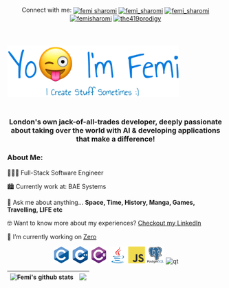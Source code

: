 <!--
**femisharomi/femisharomi** is a ✨ _special_ ✨ repository because its `README.md` (this file) appears on your GitHub profile.

-->
<p align="center">
Connect with me:
<a href="https://linkedin.com/in/afizsharomi" target="blank"><img align="center" src="https://raw.githubusercontent.com/rahuldkjain/github-profile-readme-generator/master/src/images/icons/Social/linked-in-alt.svg" alt="femi sharomi" height="15" width="20" /></a>
<a href="https://instagram.com/femi_sharomi" target="blank"><img align="center" src="https://raw.githubusercontent.com/rahuldkjain/github-profile-readme-generator/master/src/images/icons/Social/instagram.svg" alt="femi_sharomi" height="15" width="20" /></a>
<a href="https://twitter.com/femi_sharomi" target="blank"><img align="center" src="https://raw.githubusercontent.com/rahuldkjain/github-profile-readme-generator/master/src/images/icons/Social/twitter.svg" alt="femi_sharomi" height="15" width="20" /></a>
<a href="https://www.leetcode.com/femisharomi" target="blank"><img align="center" src="https://raw.githubusercontent.com/rahuldkjain/github-profile-readme-generator/master/src/images/icons/Social/leet-code.svg" alt="femisharomi" height="15" width="20" /></a>
<a href="https://discord.gg/the419prodigy" target="blank"><img align="center" src="https://raw.githubusercontent.com/rahuldkjain/github-profile-readme-generator/master/src/images/icons/Social/discord.svg" alt="the419prodigy" height="20" width="25" /></a>
</p>

<h1 style="display: inline-block;" align="center">
  <img src=https://github.com/femisharomi/templates/blob/main/icons/gh_main_page_logo.png alt="Logo" width="400" height="120">
</h1>


<h3 align="center">London's own jack-of-all-trades developer, deeply passionate about taking over the world with AI & developing applications that make a difference!</h3>

<h3 align="left">About Me: </h3>

👨🏾‍💻 Full-Stack Software Engineer

🏙️ Currently work at: BAE Systems 

💬 Ask me about anything... **Space, Time, History, Manga, Games, Travelling, LIFE etc**

🤓 Want to know more about my experiences? [Checkout my LinkedIn](https://www.linkedin.com/in/afizsharomi/)

🔭 I’m currently working on [Zero](https://github.com/femisharomi/zero)


<p align="center"> 
<img src="https://raw.githubusercontent.com/devicons/devicon/master/icons/c/c-original.svg" alt="c" width="40" height="40"/>
<img src="https://raw.githubusercontent.com/devicons/devicon/master/icons/cplusplus/cplusplus-original.svg" alt="cplusplus" width="40" height="40"/>
<img src="https://raw.githubusercontent.com/devicons/devicon/master/icons/csharp/csharp-original.svg" alt="csharp" width="40" height="40"/> 
<img src="https://raw.githubusercontent.com/devicons/devicon/master/icons/java/java-original.svg" alt="java" width="40" height="40"/>
<img src="https://raw.githubusercontent.com/devicons/devicon/master/icons/javascript/javascript-original.svg" alt="javascript" width="40" height="40"/> 
<img src="https://raw.githubusercontent.com/devicons/devicon/master/icons/postgresql/postgresql-original-wordmark.svg" alt="postgresql" width="40" height="40"/> 
<img src="https://upload.wikimedia.org/wikipedia/commons/0/0b/Qt_logo_2016.svg" alt="qt" width="40" height="40"/>  
</p>

<table>
<thead>
<tr>
<th>
<img 
  align="center" 
  src="https://github-readme-stats.vercel.app/api?username=femisharomi&amp;show_icons=true&amp;include_all_commits=true&amp;theme=transparent&amp;hide_border=true" 
  alt="Femi's github stats" 
  style="max-width: 100%;">
</th>
<th>
  <img 
    align="center" 
    src="https://github-readme-stats.vercel.app/api/top-langs?username=femisharomi&amp;layout=compact&amp;theme=transparent&amp;hide_border=true" 
    style="max-width: 100%;">
</th>
</tr>
</thead>
</table>

